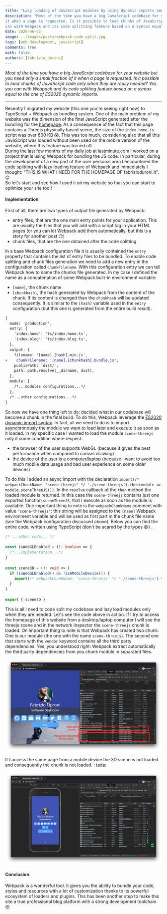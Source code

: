 ```yaml
---
title: "Lazy loading of JavaScript modules by using dynamic imports and code splitting with Webpack"
description: "Most of the time you have a big JavaScript codebase for your website but you need only a small fraction of
it when a page is requested. Is it possible to load chunks of JavaScript code only when they are really needed? Yes you
can with Webpack and its code splitting feature based on a syntax equal to the one of ES2020 dynamic imports."
date: 2020-06-02
image: ../images/posts/webpack-code-split.jpg
tags: [web development, javascript]
comments: true
math: false
authors: [fabrizio_duroni]
---
```


*Most of the time you have a big JavaScript codebase for your website but you need only a small fraction of it when a
page is requested. Is it possible to load chunks of JavaScript code only when they are really needed? Yes you can with
Webpack and its code splitting feature based on a syntax equal to the one of ES2020 dynamic imports.*

---

Recently I migrated my website (this one you're seeing right now) to TypeScript + Webpack as bundling system. One of the
main problem of my website was the dimension of the final JavaScript generated after the bundling for
the [homepage](/ "fabrizio duroni home"). As a consequence of the fact that this page contains a Threejs physically
based scene, the size of the `index.home.js` script was over 600 KB :scream:. This was too much, considering also that
all this JavaScript was loaded without been used on the mobile version of the website, where this feature was turned
off.  
During the last few months of my daily job at lastminute.com I worked on a project that is using Webpack for bundling
the JS code. In particular, during the development of a new part of the user personal area I encountered the code
splitting with lazy loading feature of Webpack and immediately I thought: "THIS IS WHAT I NEED FOR THE HOMEPAGE OF
fabrizioduroni.it". :heart_eyes:  
So let's start and see how I used it on my website so that you can start to optimize your site too!!

#### Implementation

First of all, there are two types of output file generated by Webpack:

- entry files, that are the one main entry points for your application. This are usually the files that you will add
  with a script tag in your HTML pages (or you can let Webpack add them automatically, but this is a story for another
  post :smirk:)
- chunk files, that are the one obtained after the code splitting

In a base Webpack configuration file it is usually contained the `entry` property that contains the list of entry files
to be bundled. To enable code splitting and chunk files generation we need to add a new entry in the configuration
called `chunkFilename`. With this configuration entry we can tell Webpack how to name the chunks file generated. In my
case I defined the name as a concatenation of some Webpack built-in environment variable:

- `[name]`, the chunk name
- `[chunkhash]`, the hash generated by Webpack from the content of the chunk. If its content is changed than
  the `chunkhash` will be updated consequently. It is similar to the `[hash]` variable used in the `entry`
  configuration (but this one is generated from the entire build result).

```diff
{
  mode: 'production',
  entry: {
    'index.home': 'ts/index.home.ts',
    'index.blog': 'ts/index.blog.ts',
  },
  output: {
    filename: '[name].[hash].min.js',
+    chunkFilename: '[name].[chunkhash].bundle.js',
    publicPath: `dist/`,
    path: path.resolve(__dirname, dist),
  },
  module: {
    /*...modules configurations...*/
  },
  /*...other configurations...*/
}
```

So now we have one thing left to do: decided what in our codebase will become a chunk in the final build. To do this,
Webpack leverage the [ES2020 dynamic import syntax](https://github.com/tc39/proposal-dynamic-import). In fact, all we
need to do is to import asynchronously the module we want to load later and execute it as soon as it loaded. In my
specific case I wanted to load the module `scene-threejs` only if some condition where respect:

- the browser of the user supports WebGL (because it gives the best performance when compared to canvas drawing)
- the device of the user is a computer/laptop (because I want to avoid too much mobile data usage and bad user
  experience on some older devices)

To do this I added an async import with the
declaration `import(/* webpackChunkName: "scene-threejs" */ './scene-threejs').then(module => module.sceneThreeJS())`.
In the `resolve` callback of the `then` method the loaded module is returned. In this case the `scene-threejs` contains
just one exported function `sceneThreeJS`, that I execute as soon as the module is available. One important thing to
note is the `webpackChunkName` comment with value `"scene-threejs"`: this string will be assigned to the `[name]`
Webpack environment variable and will be used as first part in the chunk file name (see the Webpack configuration
discussed above). Below you can find the entire code, written using TypeScript (don't be scared by the types :laughing:)
.

```typescript
/* ...other code... */

const isWebGLEnabled = (): boolean => {
  /*...implementation...*/
}

const scene3D = (): void => {
  if (isWebGLEnabled() && !isAMobileDevice()) {
    import(/* webpackChunkName: "scene-threejs" */ './scene-threejs').then(module => module.sceneThreeJS())
  }
}

export { scene3D }
```

This is all I need to code split my codebase and lazy load modules only when they are needed. Let's see the code above
in action. If I try to access the homepage of this website from a desktop/laptop computer I will see the threejs scene
and in the network inspector the `scene-threejs` chunk is loaded. On important thing to note is that Webpack has created
two chunk. One is our module (the one with the name `scene-threejs`). The second one that starts with the `vendor`
keyword contains all the third party dependencies. Yes, you understood right: Webpack extract automatically the third
party dependencies from you chunk module in separated files.

![Network inspector for the desktop version of the home of my website](../images/posts/webpack-chunk-desktop.jpg)

If I access the same page from a mobile device the 3D scene is not loaded and consequently the chunk is not loaded. :
tada:

![Network inspector for the mobile version of the home of my website](../images/posts/webpack-chunk-mobile.jpg)

#### Conclusion

Webpack is a wonderful tool. It gives you the ability to bundle your code, styles and resources with a lot of
customization thanks to its powerful ecosystem of loaders and plugins. This has been another step to make this site a
true professional blog platform with a strong development toolchain. :heart_eyes:
